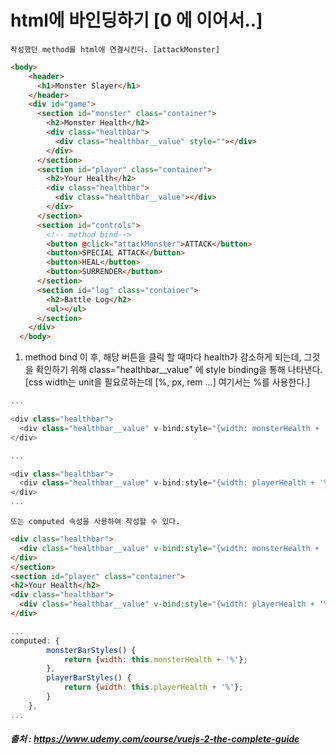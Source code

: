 # html에 바인딩하기 [0 에 이어서..]

```
작성했던 method를 html에 연결시킨다. [attackMonster]
```

```html
<body>
    <header>
      <h1>Monster Slayer</h1>
    </header>
    <div id="game">
      <section id="monster" class="container">
        <h2>Monster Health</h2>
        <div class="healthbar">
          <div class="healthbar__value" style=""></div>
        </div>
      </section>
      <section id="player" class="container">
        <h2>Your Health</h2>
        <div class="healthbar">
          <div class="healthbar__value"></div>
        </div>
      </section>
      <section id="controls">
        <!-- method bind-->
        <button @click="attackMonster">ATTACK</button>
        <button>SPECIAL ATTACK</button>
        <button>HEAL</button>
        <button>SURRENDER</button>
      </section>
      <section id="log" class="container">
        <h2>Battle Log</h2>
        <ul></ul>
      </section>
    </div>
  </body>
```

1. method bind 이 후, 해당 버튼을 클릭 할 때마다 health가 감소하게 되는데, 그것을 확인하기 위해
    class="healthbar__value" 에 style binding을 통해 나타낸다.
    [css width는 unit을 필요로하는데 [%, px, rem ...] 여기서는 %를 사용한다.]
```javascript
...

<div class="healthbar">
  <div class="healthbar__value" v-bind:style="{width: monsterHealth + '%'}"></div>
</div>

...

<div class="healthbar">
  <div class="healthbar__value" v-bind:style="{width: playerHealth + '%'}"></div>
</div>
...

```
```
또는 computed 속성을 사용하여 작성할 수 있다.
```

```html
<div class="healthbar">
  <div class="healthbar__value" v-bind:style="{width: monsterHealth + '%'}"></div>
</div>
</section>
<section id="player" class="container">
<h2>Your Health</h2>
<div class="healthbar">
  <div class="healthbar__value" v-bind:style="{width: playerHealth + '%'}"></div>
</div>
```

```javascript
...
computed: {
        monsterBarStyles() {
            return {width: this.monsterHealth + '%'};
        },
        playerBarStyles() {
            return {width: this.playerHealth + '%'};
        }
    },
...
```

##### 출처 : https://www.udemy.com/course/vuejs-2-the-complete-guide
